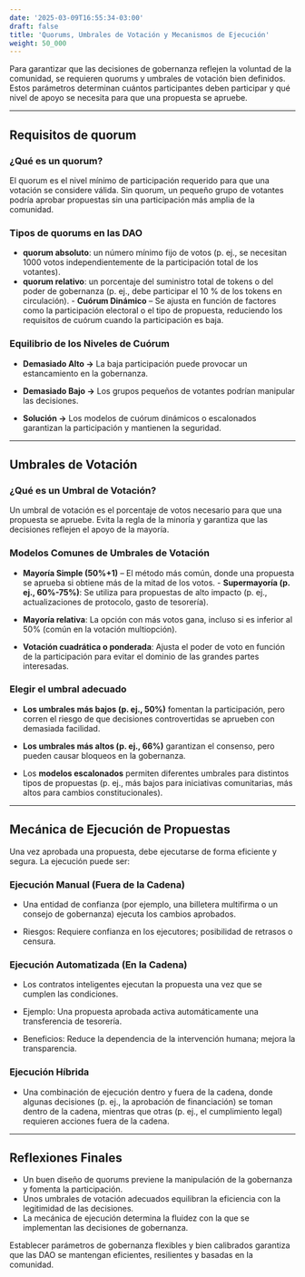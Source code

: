 ```yaml
---
date: '2025-03-09T16:55:34-03:00'
draft: false
title: 'Quorums, Umbrales de Votación y Mecanismos de Ejecución'
weight: 50_000
---
```


Para garantizar que las decisiones de gobernanza reflejen la voluntad de la comunidad, se requieren quorums y umbrales de votación bien definidos. Estos parámetros determinan cuántos participantes deben participar y qué nivel de apoyo se necesita para que una propuesta se apruebe.

---

## **Requisitos de quorum**

### **¿Qué es un quorum?**
El quorum es el nivel mínimo de participación requerido para que una votación se considere válida. Sin quorum, un pequeño grupo de votantes podría aprobar propuestas sin una participación más amplia de la comunidad.

### **Tipos de quorums en las DAO**

- **quorum absoluto**: un número mínimo fijo de votos (p. ej., se necesitan 1000 votos independientemente de la participación total de los votantes).
- **quorum relativo**: un porcentaje del suministro total de tokens o del poder de gobernanza (p. ej., debe participar el 10 % de los tokens en circulación). - **Cuórum Dinámico** – Se ajusta en función de factores como la participación electoral o el tipo de propuesta, reduciendo los requisitos de cuórum cuando la participación es baja.

### **Equilibrio de los Niveles de Cuórum**

- **Demasiado Alto →** La baja participación puede provocar un estancamiento en la gobernanza.
- **Demasiado Bajo →** Los grupos pequeños de votantes podrían manipular las decisiones.

- **Solución →** Los modelos de cuórum dinámicos o escalonados garantizan la participación y mantienen la seguridad.

---

## **Umbrales de Votación**

### **¿Qué es un Umbral de Votación?**
Un umbral de votación es el porcentaje de votos necesario para que una propuesta se apruebe. Evita la regla de la minoría y garantiza que las decisiones reflejen el apoyo de la mayoría.

### **Modelos Comunes de Umbrales de Votación**

- **Mayoría Simple (50%+1)** – El método más común, donde una propuesta se aprueba si obtiene más de la mitad de los votos. - **Supermayoría (p. ej., 60%-75%)**: Se utiliza para propuestas de alto impacto (p. ej., actualizaciones de protocolo, gasto de tesorería).

- **Mayoría relativa**: La opción con más votos gana, incluso si es inferior al 50% (común en la votación multiopción).

- **Votación cuadrática o ponderada**: Ajusta el poder de voto en función de la participación para evitar el dominio de las grandes partes interesadas.

### **Elegir el umbral adecuado**

- **Los umbrales más bajos (p. ej., 50%)** fomentan la participación, pero corren el riesgo de que decisiones controvertidas se aprueben con demasiada facilidad.

- **Los umbrales más altos (p. ej., 66%)** garantizan el consenso, pero pueden causar bloqueos en la gobernanza.

- Los **modelos escalonados** permiten diferentes umbrales para distintos tipos de propuestas (p. ej., más bajos para iniciativas comunitarias, más altos para cambios constitucionales).

---

## **Mecánica de Ejecución de Propuestas**

Una vez aprobada una propuesta, debe ejecutarse de forma eficiente y segura. La ejecución puede ser:

### **Ejecución Manual (Fuera de la Cadena)**
- Una entidad de confianza (por ejemplo, una billetera multifirma o un consejo de gobernanza) ejecuta los cambios aprobados.

- Riesgos: Requiere confianza en los ejecutores; posibilidad de retrasos o censura.

### **Ejecución Automatizada (En la Cadena)**
- Los contratos inteligentes ejecutan la propuesta una vez que se cumplen las condiciones.

- Ejemplo: Una propuesta aprobada activa automáticamente una transferencia de tesorería.

- Beneficios: Reduce la dependencia de la intervención humana; mejora la transparencia.

### **Ejecución Híbrida**
- Una combinación de ejecución dentro y fuera de la cadena, donde algunas decisiones (p. ej., la aprobación de financiación) se toman dentro de la cadena, mientras que otras (p. ej., el cumplimiento legal) requieren acciones fuera de la cadena.

---

## **Reflexiones Finales**

- Un buen diseño de quorums previene la manipulación de la gobernanza y fomenta la participación.
- Unos umbrales de votación adecuados equilibran la eficiencia con la legitimidad de las decisiones.
- La mecánica de ejecución determina la fluidez con la que se implementan las decisiones de gobernanza.

Establecer parámetros de gobernanza flexibles y bien calibrados garantiza que las DAO se mantengan eficientes, resilientes y basadas en la comunidad.